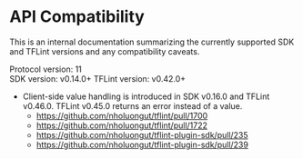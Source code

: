 # API Compatibility

This is an internal documentation summarizing the currently supported SDK and TFLint versions and any compatibility caveats.

Protocol version: 11  
SDK version: v0.14.0+
TFLint version: v0.42.0+

- Client-side value handling is introduced in SDK v0.16.0 and TFLint v0.46.0. TFLint v0.45.0 returns an error instead of a value.
  - https://github.com/nholuongut/tflint/pull/1700
  - https://github.com/nholuongut/tflint/pull/1722
  - https://github.com/nholuongut/tflint-plugin-sdk/pull/235
  - https://github.com/nholuongut/tflint-plugin-sdk/pull/239
